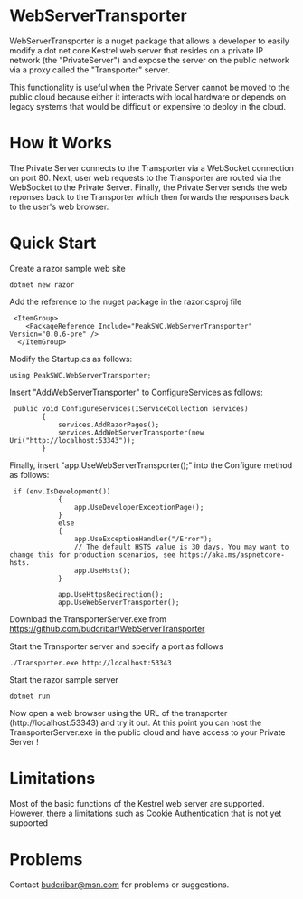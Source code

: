 # WebServerTransporter 

WebServerTransporter is a nuget package that allows a developer to easily modify a dot net core Kestrel web server that resides on a private IP network (the "PrivateServer") and expose the server
on the public network via a proxy called the "Transporter" server.

This functionality is useful when the Private Server cannot be moved to the public cloud because either it interacts with local hardware or depends on legacy systems that would be difficult or expensive to deploy in the cloud.

# How it Works 

The Private Server connects to the Transporter via a WebSocket connection on port 80. Next, user web requests to the Transporter are routed via the WebSocket to the 
Private Server. Finally, the Private Server sends the web reponses back to the Transporter which then forwards the responses back to the user's web browser.

# Quick Start
Create a razor sample web site

```
dotnet new razor
```

Add the reference to the nuget package in the razor.csproj file 

```
 <ItemGroup>
    <PackageReference Include="PeakSWC.WebServerTransporter" Version="0.0.6-pre" />
  </ItemGroup>
```

Modify the Startup.cs as follows:
```
using PeakSWC.WebServerTransporter;
```

Insert "AddWebServerTransporter" to ConfigureServices as follows:

```
 public void ConfigureServices(IServiceCollection services)
        {
            services.AddRazorPages();
            services.AddWebServerTransporter(new Uri("http://localhost:53343"));
        }
```

Finally, insert "app.UseWebServerTransporter();" into the Configure method as follows:
```
 if (env.IsDevelopment())
            {
                app.UseDeveloperExceptionPage();
            }
            else
            {
                app.UseExceptionHandler("/Error");
                // The default HSTS value is 30 days. You may want to change this for production scenarios, see https://aka.ms/aspnetcore-hsts.
                app.UseHsts();
            }

            app.UseHttpsRedirection();
            app.UseWebServerTransporter();
```
Download the TransporterServer.exe from https://github.com/budcribar/WebServerTransporter

Start the Transporter server and specify a port as follows
```
./Transporter.exe http://localhost:53343
```
Start the razor sample server

```
dotnet run
```

Now open a web browser using the URL of the transporter (http://localhost:53343) and try it out.
At this point you can host the TransporterServer.exe in the public cloud and have access to your Private Server !

# Limitations
Most of the basic functions of the Kestrel web server are supported. However, there a limitations such as Cookie Authentication that is not yet supported

# Problems
Contact budcribar@msn.com for problems or suggestions.